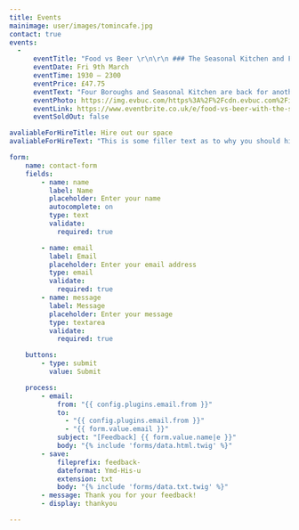 ```yaml
---
title: Events
mainimage: user/images/tomincafe.jpg
contact: true
events:
  -
      eventTitle: "Food vs Beer \r\n\r\n ### The Seasonal Kitchen and Four Boroughs"
      eventDate: Fri 9th March
      eventTime: 1930 – 2300
      eventPrice: £47.75
      eventText: "Four Boroughs and Seasonal Kitchen are back for another round of 'food vs beer'. This will be an incredible evening of beer and food matching. You will have four plant-based courses and four beers. Carefully matched after in depth testing (I know we have a difficult job!). \r\n\r\nBoth teams from Four Borough’s and Seasonal Kitchen will be on hand to talk you through the beer & food pairings."
      eventPhoto: https://img.evbuc.com/https%3A%2F%2Fcdn.evbuc.com%2Fimages%2F39901900%2F241986704004%2F1%2Foriginal.jpg?w=800&rect=0%2C204%2C1632%2C816&s=f529271a623d5a13d9fe4df3cc7f6ac3
      eventLink: https://www.eventbrite.co.uk/e/food-vs-beer-with-the-seasonal-kitchen-and-four-boroughs-tickets-42421080594
      eventSoldOut: false

avaliableForHireTitle: Hire out our space
avaliableForHireText: "This is some filler text as to why you should hire our space, how it's really good for lots of different events and how we will keep you fed and watered with good things. If you're interested you should get in touch"

form:
    name: contact-form
    fields:
        - name: name
          label: Name
          placeholder: Enter your name
          autocomplete: on
          type: text
          validate:
            required: true

        - name: email
          label: Email
          placeholder: Enter your email address
          type: email
          validate:
            required: true
        - name: message
          label: Message
          placeholder: Enter your message
          type: textarea
          validate:
            required: true

    buttons:
        - type: submit
          value: Submit

    process:
        - email:
            from: "{{ config.plugins.email.from }}"
            to:
              - "{{ config.plugins.email.from }}"
              - "{{ form.value.email }}"
            subject: "[Feedback] {{ form.value.name|e }}"
            body: "{% include 'forms/data.html.twig' %}"
        - save:
            fileprefix: feedback-
            dateformat: Ymd-His-u
            extension: txt
            body: "{% include 'forms/data.txt.twig' %}"
        - message: Thank you for your feedback!
        - display: thankyou

---
```

